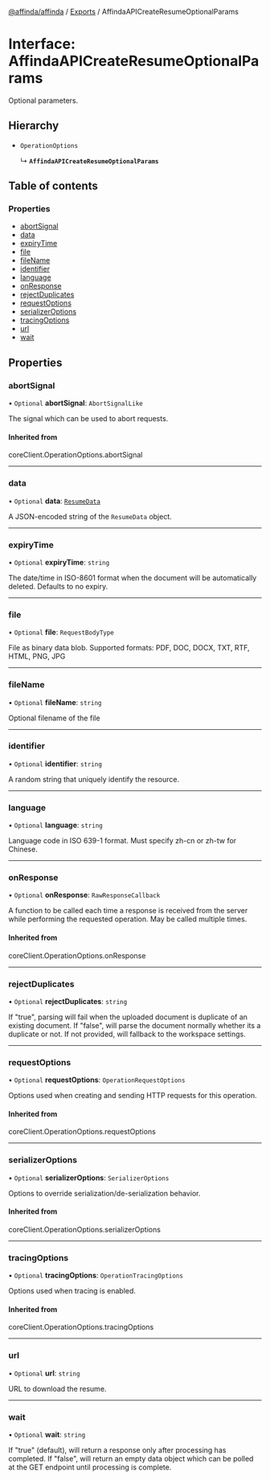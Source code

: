 [@affinda/affinda](../README.md) / [Exports](../modules.md) / AffindaAPICreateResumeOptionalParams

# Interface: AffindaAPICreateResumeOptionalParams

Optional parameters.

## Hierarchy

- `OperationOptions`

  ↳ **`AffindaAPICreateResumeOptionalParams`**

## Table of contents

### Properties

- [abortSignal](AffindaAPICreateResumeOptionalParams.md#abortsignal)
- [data](AffindaAPICreateResumeOptionalParams.md#data)
- [expiryTime](AffindaAPICreateResumeOptionalParams.md#expirytime)
- [file](AffindaAPICreateResumeOptionalParams.md#file)
- [fileName](AffindaAPICreateResumeOptionalParams.md#filename)
- [identifier](AffindaAPICreateResumeOptionalParams.md#identifier)
- [language](AffindaAPICreateResumeOptionalParams.md#language)
- [onResponse](AffindaAPICreateResumeOptionalParams.md#onresponse)
- [rejectDuplicates](AffindaAPICreateResumeOptionalParams.md#rejectduplicates)
- [requestOptions](AffindaAPICreateResumeOptionalParams.md#requestoptions)
- [serializerOptions](AffindaAPICreateResumeOptionalParams.md#serializeroptions)
- [tracingOptions](AffindaAPICreateResumeOptionalParams.md#tracingoptions)
- [url](AffindaAPICreateResumeOptionalParams.md#url)
- [wait](AffindaAPICreateResumeOptionalParams.md#wait)

## Properties

### abortSignal

• `Optional` **abortSignal**: `AbortSignalLike`

The signal which can be used to abort requests.

#### Inherited from

coreClient.OperationOptions.abortSignal

___

### data

• `Optional` **data**: [`ResumeData`](ResumeData.md)

A JSON-encoded string of the `ResumeData` object.

___

### expiryTime

• `Optional` **expiryTime**: `string`

The date/time in ISO-8601 format when the document will be automatically deleted.  Defaults to no expiry.

___

### file

• `Optional` **file**: `RequestBodyType`

File as binary data blob. Supported formats: PDF, DOC, DOCX, TXT, RTF, HTML, PNG, JPG

___

### fileName

• `Optional` **fileName**: `string`

Optional filename of the file

___

### identifier

• `Optional` **identifier**: `string`

A random string that uniquely identify the resource.

___

### language

• `Optional` **language**: `string`

Language code in ISO 639-1 format. Must specify zh-cn or zh-tw for Chinese.

___

### onResponse

• `Optional` **onResponse**: `RawResponseCallback`

A function to be called each time a response is received from the server
while performing the requested operation.
May be called multiple times.

#### Inherited from

coreClient.OperationOptions.onResponse

___

### rejectDuplicates

• `Optional` **rejectDuplicates**: `string`

If "true", parsing will fail when the uploaded document is duplicate of an existing document. If "false", will parse the document normally whether its a duplicate or not. If not provided, will fallback to the workspace settings.

___

### requestOptions

• `Optional` **requestOptions**: `OperationRequestOptions`

Options used when creating and sending HTTP requests for this operation.

#### Inherited from

coreClient.OperationOptions.requestOptions

___

### serializerOptions

• `Optional` **serializerOptions**: `SerializerOptions`

Options to override serialization/de-serialization behavior.

#### Inherited from

coreClient.OperationOptions.serializerOptions

___

### tracingOptions

• `Optional` **tracingOptions**: `OperationTracingOptions`

Options used when tracing is enabled.

#### Inherited from

coreClient.OperationOptions.tracingOptions

___

### url

• `Optional` **url**: `string`

URL to download the resume.

___

### wait

• `Optional` **wait**: `string`

If "true" (default), will return a response only after processing has completed. If "false", will return an empty data object which can be polled at the GET endpoint until processing is complete.
